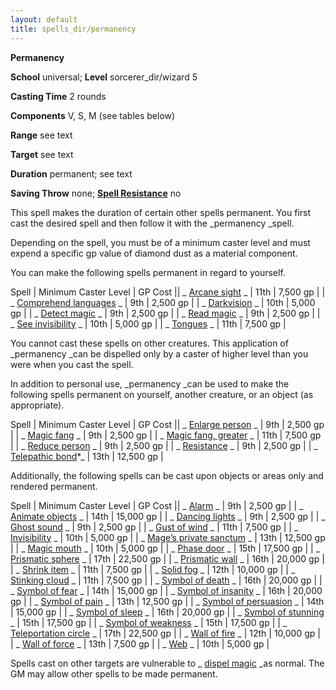 ```yaml
---
layout: default
title: spells_dir/permanency
---
```

 **Permanency**

**School** universal; **Level** sorcerer_dir/wizard 5

**Casting Time** 2 rounds

**Components** V, S, M (see tables below)

**Range** see text

**Target** see text

**Duration** permanent; see text

**Saving Throw** none; **[Spell Resistance](../glossary#_spell-resistance)** no

This spell makes the duration of certain other spells permanent. You first cast the desired spell and then follow it with the _permanency _spell.

Depending on the spell, you must be of a minimum caster level and must expend a specific gp value of diamond dust as a material component.

You can make the following spells permanent in regard to yourself.

 Spell | Minimum Caster Level | GP Cost || _ [Arcane sight](arcaneSight#_arcane-sight) _ | 11th | 7,500 gp |
| _ [Comprehend languages](comprehendLanguages#_comprehend-languages) _ | 9th | 2,500 gp |
| _ [Darkvision](darkvision#_darkvision) _ | 10th | 5,000 gp |
| _ [Detect magic](detectMagic#_detect-magic) _ | 9th | 2,500 gp |
| _ [Read magic](readMagic#_read-magic) _ | 9th | 2,500 gp |
| _ [See invisibility](seeInvisibility#_see-invisibility) _ | 10th | 5,000 gp |
| _ [Tongues](tongues#_tongues) _ | 11th | 7,500 gp |

You cannot cast these spells on other creatures. This application of _permanency _can be dispelled only by a caster of higher level than you were when you cast the spell.

In addition to personal use, _permanency _can be used to make the following spells permanent on yourself, another creature, or an object (as appropriate).

 Spell | Minimum Caster Level | GP Cost || _ [Enlarge person](enlargePerson#_enlarge-person) _ | 9th | 2,500 gp |
| _ [Magic fang](magicFang#_magic-fang) _ | 9th | 2,500 gp |
| _ [Magic fang, greater](magicFang#_magic-fang-greater) _ | 11th | 7,500 gp |
| _ [Reduce person](reducePerson#_reduce-person) _ | 9th | 2,500 gp |
| _ [Resistance](resistance#_resistance) _ | 9th | 2,500 gp |
| _ [Telepathic bond](telepathicBond#_telepathic-bond)\*_ | 13th | 12,500 gp |

Additionally, the following spells can be cast upon objects or areas only and rendered permanent.

 Spell | Minimum Caster Level | GP Cost || _ [Alarm](alarm#_alarm) _ | 9th | 2,500 gp |
| _ [Animate objects](animateObjects#_animate-objects) _ | 14th | 15,000 gp |
| _ [Dancing lights](dancingLights#_dancing-lights) _ | 9th | 2,500 gp |
| _ [Ghost sound](ghostSound#_ghost-sound) _ | 9th | 2,500 gp |
| _ [Gust of wind](gustOfWind#_gust-of-wind) _ | 11th | 7,500 gp |
| _ [Invisibility](invisibility#_invisibility) _ | 10th | 5,000 gp |
| _ [Mage’s private sanctum](mageSPrivateSanctum#_mage-s-private-sanctum) _ | 13th | 12,500 gp |
| _ [Magic mouth](magicMouth#_magic-mouth) _ | 10th | 5,000 gp |
| _ [Phase door](phaseDoor#_phase-door) _ | 15th | 17,500 gp |
| _ [Prismatic sphere](prismaticSphere#_prismatic-sphere) _ | 17th | 22,500 gp |
| _ [Prismatic wall](prismaticWall#_prismatic-wall) _ | 16th | 20,000 gp |
| _ [Shrink item](shrinkItem#_shrink-item) _ | 11th | 7,500 gp |
| _ [Solid fog](solidFog#_solid-fog) _ | 12th | 10,000 gp |
| _ [Stinking cloud](stinkingCloud#_stinking-cloud) _ | 11th | 7,500 gp |
| _ [Symbol of death](symbolOfDeath#_symbol-of-death) _ | 16th | 20,000 gp |
| _ [Symbol of fear](symbolOfPain#_symbol-of-pain) _ | 14th | 15,000 gp |
| _ [Symbol of insanity](symbolOfInsanity#_symbol-of-insanity) _ | 16th | 20,000 gp |
| _ [Symbol of pain](symbolOfPain#_symbol-of-pain) _ | 13th | 12,500 gp |
| _ [Symbol of persuasion](symbolOfPersuasion#_symbol-of-persuasion) _ | 14th | 15,000 gp |
| _ [Symbol of sleep](symbolOfSleep#_symbol-of-sleep) _ | 16th | 20,000 gp |
| _ [Symbol of stunning](symbolOfStunning#_symbol-of-stunning) _ | 15th | 17,500 gp |
| _ [Symbol of weakness](symbolOfWeakness#_symbol-of-weakness) _ | 15th | 17,500 gp |
| _ [Teleportation circle](teleportationCircle#_teleportation-circle) _ | 17th | 22,500 gp |
| _ [Wall of fire](wallOfFire#_wall-of-fire) _ | 12th | 10,000 gp |
| _ [Wall of force](wallOfForce#_wall-of-force) _ | 13th | 7,500 gp |
| _ [Web](web#_web) _ | 10th | 5,000 gp |

Spells cast on other targets are vulnerable to _ [dispel magic](dispelMagic#_dispel-magic) _as normal. The GM may allow other spells to be made permanent.

